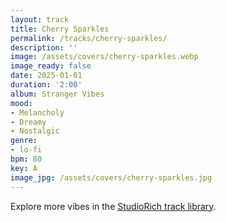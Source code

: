 ```yaml
---
layout: track
title: Cherry Sparkles
permalink: /tracks/cherry-sparkles/
description: ''
image: /assets/covers/cherry-sparkles.webp
image_ready: false
date: 2025-01-01
duration: '2:00'
album: Stranger Vibes
mood:
- Melancholy
- Dreamy
- Nostalgic
genre:
- lo-fi
bpm: 80
key: A
image_jpg: /assets/covers/cherry-sparkles.jpg
---
```


Explore more vibes in the [StudioRich track library](/tracks/).

